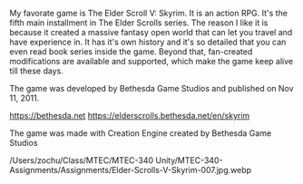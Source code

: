 My favorate game is The Elder Scroll V: Skyrim. It is an action RPG. It's the fifth main installment in The Elder Scrolls series. The reason I like it is because it created a massive fantasy open world that can let you travel and have experience in. It has it's own history and it's so detailed that you can even read book series inside the game. Beyond that, fan-created modifications are available and supported, which make the game keep alive till these days.

The game was developed by Bethesda Game Studios and published on Nov 11, 2011.

https://bethesda.net
https://elderscrolls.bethesda.net/en/skyrim

The game was made with Creation Engine created by Bethesda Game Studios

/Users/zochu/Class/MTEC/MTEC-340 Unity/MTEC-340-Assignments/Assignments/Elder-Scrolls-V-Skyrim-007.jpg.webp